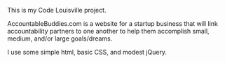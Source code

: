 This is my Code Louisville project.

AccountableBuddies.com is a website for a startup business that will link
accountability partners to one another to help them accomplish small,
medium, and/or large goals/dreams.

I use some simple html, basic CSS, and modest jQuery.
